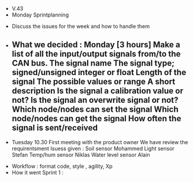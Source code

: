 * V.43 
* Monday Sprintplanning
- Discuss the issues for the week and how to handle them
- What we decided : 
  Monday
  [3 hours] Make a list of all the input/output signals from/to the CAN bus.
  The signal name
  The signal type; signed/unsigned integer or float
  Length of the signal
  The possible values or range
  A short description
  Is the signal a calibration value or not?
  Is the signal an overwrite signal or not?
  Which node/nodes can set the signal
  Which node/nodes can get the signal
  How often the signal is sent/received
  --------------------------------------------------------------------------
* Tuesday 10.30
  First meeting with the product owner
  We have review the requirentsment 
  Isuess given :
  Soil sensor Mohammed
  Light sensor Stefan
  Temp/hum sensor Niklas
  Water level sensor Alain

- Workflow : format code, style , agility, Xp
- How it went Sprint 1 :